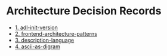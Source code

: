 # Architecture Decision Records

* [1. adl-init-version](0001-adl-init-version.md)
* [2. frontend-architecture-patterns](0002-frontend-architecture-patterns.md)
* [3. description-language](0003-description-language.md)
* [4. ascii-as-digram](0004-ascii-as-digram.md)
